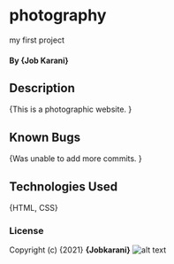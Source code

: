 # photography
my first project
#### By **{Job Karani}**
## Description
{This is a photographic website. }
## Known Bugs
{Was unable to add more commits. }
## Technologies Used
{HTML, CSS}
### License
Copyright (c) {2021} **{Jobkarani}**
![alt text](20210718_233226.jpg)
